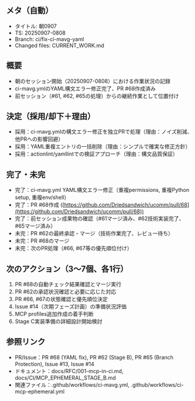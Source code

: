 ## メタ（自動）
- タイトル: 朝0907
- TS: 20250907-0808
- Branch: ci/fix-ci-mavg-yaml
- Changed files: CURRENT_WORK.md

## 概要
- 朝のセッション開始（20250907-0808）における作業状況の記録
- ci-mavg.ymlのYAML構文エラー修正完了、PR #68作成済み
- 前セッション（#61, #62, #65の処理）からの継続作業として位置付け

## 決定（採用/却下＋理由）
- 採用：ci-mavg.ymlの構文エラー修正を独立PRで処理（理由：ノイズ削減、他PRへの影響回避）
- 採用：YAML重複エントリの一括削除（理由：シンプルで確実な修正方針）
- 採用：actionlint/yamllintでの検証アプローチ（理由：構文品質保証）

## 完了・未完
- 完了：ci-mavg.yml YAML構文エラー修正（重複permissions, 重複Python setup, 重複env/shell）
- 完了：PR #68作成 ([https://github.com/Driedsandwich/ucomm/pull/68](https://github.com/Driedsandwich/ucomm/pull/68))
- 完了：前セッション成果物の確認（#61マージ済み、#62技術実装完了、#65マージ済み）
- 未完：PR #62の最終承認・マージ（技術作業完了、レビュー待ち）
- 未完：PR #68のマージ
- 未完：次のPR処理（#66, #67等の優先順位付け）

## 次のアクション（3〜7個、各1行）
1. PR #68の自動チェック結果確認とマージ実行
2. PR #62の承認状況確認と必要に応じた対応
3. PR #66, #67の状態確認と優先順位決定
4. Issue #14（次期フェーズ計画）の準備状況評価
5. MCP profiles追加作成の着手判断
6. Stage C実装準備の詳細設計開始検討

## 参照リンク
- PR/Issue：PR #68 (YAML fix), PR #62 (Stage B), PR #65 (Branch Protection), Issue #13, Issue #14
- ドキュメント：docs/RFC/001-mcp-in-ci.md, docs/CI/MCP_EPHEMERAL_STAGE_B.md
- 関連ファイル：.github/workflows/ci-mavg.yml, .github/workflows/ci-mcp-ephemeral.yml